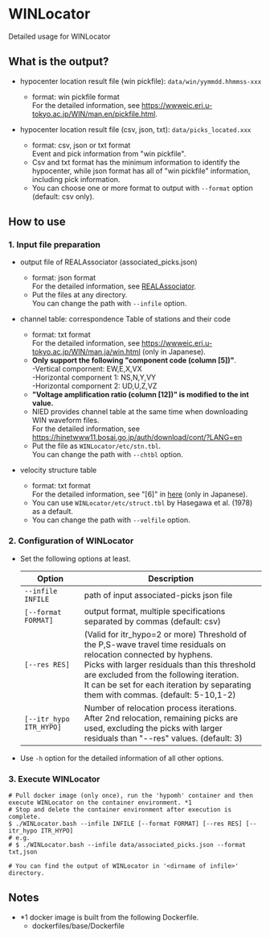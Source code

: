 # WINLocator
Detailed usage for WINLocator

## What is the output?
* hypocenter location result file (win pickfile): `data/win/yymmdd.hhmmss-xxx`
  * format: win pickfile format <br>
    For the detailed information, see https://wwweic.eri.u-tokyo.ac.jp/WIN/man.en/pickfile.html.

* hypocenter location result file (csv, json, txt): `data/picks_located.xxx`
  * format: csv, json or txt format <br>
    Event and pick information from "win pickfile".
  * Csv and txt format has the minimum information to identify the hypocenter, while json format has all of "win pickfile" information, including pick information.
  * You can choose one or more format to output with `--format` option (default: csv only).

## How to use
### 1. Input file preparation
* output file of REALAssociator (associated_picks.json)
  * format: json format <br>
    For the detailed information, see [REALAssociator](https://github.com/rintr-suzuki/REALAssociator).
  * Put the files at any directory. <br>
    You can change the path with `--infile` option.

* channel table: correspondence Table of stations and their code
  * format: txt format <br>
    For the detailed information, see https://wwweic.eri.u-tokyo.ac.jp/WIN/man.ja/win.html (only in Japanese).
  * **Only support the following "component code (column [5])"**. <br>
    -Vertical compornent: EW,E,X,VX <br>
    -Horizontal compornent 1: NS,N,Y,VY <br>
    -Horizontal compornent 2: UD,U,Z,VZ
  * **"Voltage amplification ratio (column [12])" is modified to the int value.**
  * NIED provides channel table at the same time when downloading WIN waveform files. <br>
    For the detailed information, see https://hinetwww11.bosai.go.jp/auth/download/cont/?LANG=en
  * Put the file as `WINLocator/etc/stn.tbl`. <br>
    You can change the path with `--chtbl` option.

* velocity structure table
  * format: txt format <br>
    For the detailed information, see "[6]" in [here](https://wwweic.eri.u-tokyo.ac.jp/WIN/man.ja/win.html) (only in Japanese).
  * You can use `WINLocator/etc/struct.tbl` by Hasegawa et al. (1978) as a default.
  * You can change the path with `--velfile` option.

### 2. Configuration of WINLocator
* Set the following options at least.

  | Option | Description |
  | --- | --- |
  | `--infile INFILE` | path of input associated-picks json file |
  | `[--format FORMAT]` | output format, multiple specifications separated by commas (default: csv) |
  | `[--res RES]` | (Valid for itr_hypo=2 or more) Threshold of the P,S-wave travel time residuals on relocation connected by hyphens. <br> Picks with larger residuals than this threshold are excluded from the following iteration. <br> It can be set for each iteration by separating them with commas. (default: 5-10,1-2) |
  | `[--itr_hypo ITR_HYPO]` | Number of relocation process iterations. <br> After 2nd relocation, remaining picks are used, excluding the picks with larger residuals than "--res" values. (default: 3) |

* Use `-h` option for the detailed information of all other options.

### 3. Execute WINLocator
```
# Pull docker image (only once), run the 'hypomh' container and then execute WINLocator on the container environment. *1
# Stop and delete the container environment after execution is complete.
$ ./WINLocator.bash --infile INFILE [--format FORMAT] [--res RES] [--itr_hypo ITR_HYPO]
# e.g. 
# $ ./WINLocator.bash --infile data/associated_picks.json --format txt,json

# You can find the output of WINLocator in '<dirname of infile>' directory.
```

## Notes
* *1 docker image is built from the following Dockerfile.
    * dockerfiles/base/Dockerfile